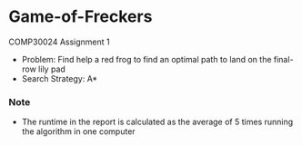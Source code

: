 # Game-of-Freckers
COMP30024 Assignment 1

- Problem: Find help a red frog to find an optimal path to land on the final-row lily pad
- Search Strategy: A*

### Note
- The runtime in the report is calculated as the average of 5 times running the algorithm in one computer
